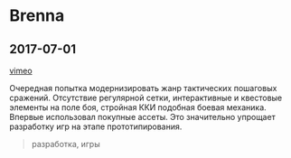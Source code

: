# Brenna

## 2017-07-01

[vimeo](https://player.vimeo.com/video/235624892?badge=0&amp;autopause=0&amp;player_id=0&amp;app_id=58479)

Очередная попытка модернизировать жанр тактических пошаговых сражений. Отсутствие регулярной сетки, интерактивные и
квестовые элементы на поле боя, стройная ККИ подобная боевая механика. Впервые использовал покупные ассеты. Это
значительно упрощает разработку игр на этапе прототипирования.

> разработка, игры
